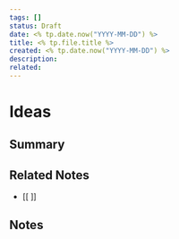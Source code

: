 ```yaml
---
tags: []
status: Draft
date: <% tp.date.now("YYYY-MM-DD") %>
title: <% tp.file.title %>
created: <% tp.date.now("YYYY-MM-DD") %>
description:
related:
---
```


# Ideas

## Summary

## Related Notes
- [[ ]]

## Notes
